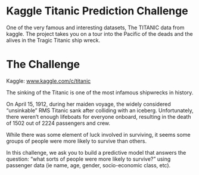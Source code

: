 # Kaggle Titanic Prediction Challenge

One of the very famous and interesting datasets, The TITANIC data from kaggle.
The project takes you on a tour into the Pacific of the deads and the alives in the Tragic Titanic ship wreck.

# The Challenge

Kaggle: www.kaggle.com/c/titanic

The sinking of the Titanic is one of the most infamous shipwrecks in history.

On April 15, 1912, during her maiden voyage, the widely considered “unsinkable” RMS Titanic sank after colliding with an iceberg. Unfortunately, there weren’t enough lifeboats for everyone onboard, resulting in the death of 1502 out of 2224 passengers and crew.

While there was some element of luck involved in surviving, it seems some groups of people were more likely to survive than others.

In this challenge, we ask you to build a predictive model that answers the question: “what sorts of people were more likely to survive?” using passenger data (ie name, age, gender, socio-economic class, etc).
